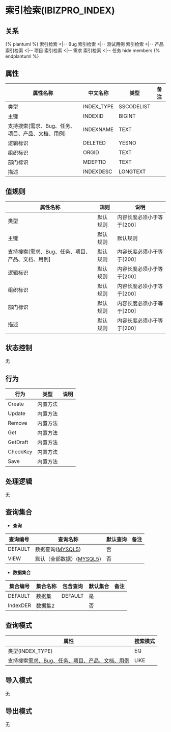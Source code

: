 # 索引检索(IBIZPRO_INDEX)

  

## 关系
{% plantuml %}
索引检索 <|-- Bug 
索引检索 <|-- 测试用例 
索引检索 <|-- 产品 
索引检索 <|-- 项目 
索引检索 <|-- 需求 
索引检索 <|-- 任务 
hide members
{% endplantuml %}

## 属性

| 属性名称        |    中文名称    | 类型     |  备注  |
| --------   |------------| -----   |  -------- | 
|类型|INDEX_TYPE|SSCODELIST|&nbsp;|
|主键|INDEXID|BIGINT|&nbsp;|
|支持搜索[需求、Bug、任务、项目、产品、文档、用例]|INDEXNAME|TEXT|&nbsp;|
|逻辑标识|DELETED|YESNO|&nbsp;|
|组织标识|ORGID|TEXT|&nbsp;|
|部门标识|MDEPTID|TEXT|&nbsp;|
|描述|INDEXDESC|LONGTEXT|&nbsp;|

## 值规则
| 属性名称    | 规则    |  说明  |
| --------   |------------| ----- | 
|类型|默认规则|内容长度必须小于等于[200]|
|主键|默认规则|默认规则|
|支持搜索[需求、Bug、任务、项目、产品、文档、用例]|默认规则|内容长度必须小于等于[200]|
|逻辑标识|默认规则|内容长度必须小于等于[200]|
|组织标识|默认规则|内容长度必须小于等于[200]|
|部门标识|默认规则|内容长度必须小于等于[200]|
|描述|默认规则|内容长度必须小于等于[200]|

## 状态控制

无


## 行为
| 行为    | 类型    |  说明  |
| --------   |------------| ----- | 
|Create|内置方法|&nbsp;|
|Update|内置方法|&nbsp;|
|Remove|内置方法|&nbsp;|
|Get|内置方法|&nbsp;|
|GetDraft|内置方法|&nbsp;|
|CheckKey|内置方法|&nbsp;|
|Save|内置方法|&nbsp;|

## 处理逻辑
无

## 查询集合

* **查询**

| 查询编号 | 查询名称       | 默认查询 |   备注|
| --------  | --------   | --------   | ----- |
|DEFAULT|数据查询([MYSQL5](../../appendix/query_MYSQL5.md#IbizproIndex_Default))|否|&nbsp;|
|VIEW|默认（全部数据）([MYSQL5](../../appendix/query_MYSQL5.md#IbizproIndex_View))|否|&nbsp;|

* **数据集合**

| 集合编号 | 集合名称   |  包含查询  | 默认集合 |   备注|
| --------  | --------   | -------- | --------   | ----- |
|DEFAULT|数据集|DEFAULT|是|&nbsp;|
|IndexDER|数据集2||否|&nbsp;|

## 查询模式
| 属性      |    搜索模式     |
| --------   |------------|
|类型(INDEX_TYPE)|EQ|
|支持搜索[需求、Bug、任务、项目、产品、文档、用例](INDEXNAME)|LIKE|

## 导入模式
无


## 导出模式
无
